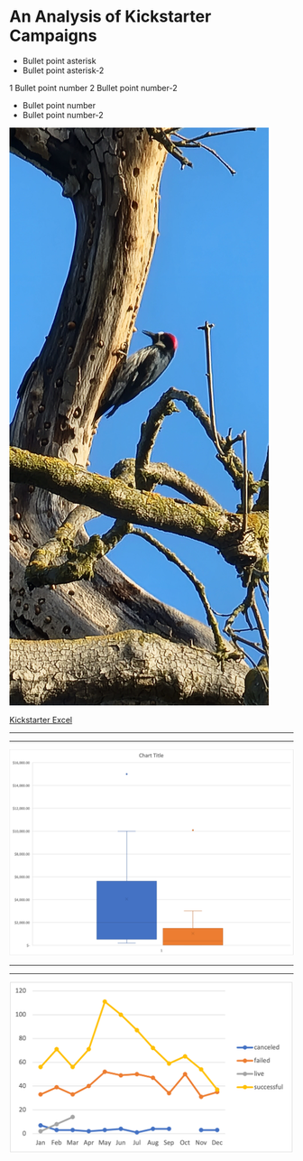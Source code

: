 # An Analysis of Kickstarter Campaigns


* Bullet point asterisk
* Bullet point asterisk-2


1 Bullet point number
2 Bullet point number-2

- Bullet point number
- Bullet point number-2


![image_name](20220302_164813.jpg)


[Kickstarter Excel](KickstarterStats_Solved_copy.xlsx)

---


---


![image_name](Picture1.png)


---


---


![image_name](Picture2.png)
